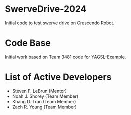 # SwerveDrive-2024
Initial code to test swerve drive on Crescendo Robot.

# Code Base

Initial work based on Team 3481 code for YAGSL-Example.

# List of Active Developers

- Steven F. LeBrun (Mentor)
- Noah J. Shorey (Team Member)
- Khang D. Tran (Team Member)
- Zach R. Young (Team Member)